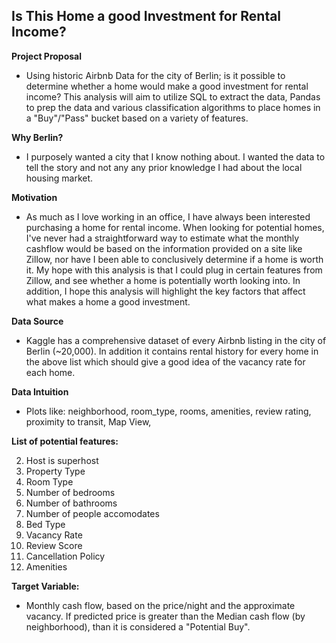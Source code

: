 ## Is This Home a good Investment for Rental Income?

**Project Proposal**
* Using historic Airbnb Data for the city of Berlin; is it possible to determine whether a home would make a good investment for rental income?  This analysis will aim to utilize SQL to extract the data, Pandas to prep the data and various classification algorithms to place homes in a "Buy"/"Pass" bucket based on a variety of features.  

**Why Berlin?**
* I purposely wanted a city that I know nothing about.  I wanted the data to tell the story and not any any prior knowledge I had about the local housing market.  

**Motivation**
* As much as I love working in an office, I have always been interested purchasing a home for rental income.  When looking for potential homes, I've never had a straightforward way to estimate what the monthly cashflow would be based on the information provided on a site like Zillow, nor have I been able to conclusively determine if a home is worth it.  My hope with this analysis is that I could plug in certain features from Zillow, and see whether a home is potentially worth looking into.  In addition, I hope this analysis will highlight the key factors that affect what makes a home a good investment.   

**Data Source**
* Kaggle has a comprehensive dataset of every Airbnb listing in the city of Berlin (~20,000).  In addition it contains rental history for every home in the above list which should give a good idea of the vacancy rate for each home.

**Data Intuition**
* Plots like: neighborhood, room_type, rooms, amenities, review rating, proximity to transit, Map View,

**List of potential features:**  

2. Host is superhost
3. Property Type
4. Room Type
5. Number of bedrooms
6. Number of bathrooms
7. Number of people accomodates
8. Bed Type
9. Vacancy Rate
10. Review Score
11. Cancellation Policy
12. Amenities

**Target Variable:**

* Monthly cash flow, based on the price/night and the approximate vacancy. If predicted price is greater than the Median cash flow (by neighborhood), than it is considered a "Potential Buy".
